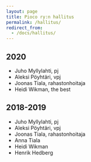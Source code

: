 ```yaml
---
layout: page
title: Pioco ry:n hallitus
permalink: /hallitus/
redirect_from:
  - /docs/hallitus/
---
```


## 2020

- Juho Myllylahti, pj
- Aleksi Pöyhtäri, vpj
- Joonas Tiala, rahastonhoitaja
- Heidi Wikman, the best

## 2018-2019

- Juho Myllylahti, pj
- Aleksi Pöyhtäri, vpj
- Joonas Tiala, rahastonhoitaja
- Anna Tiala
- Heidi Wikman
- Henrik Hedberg
